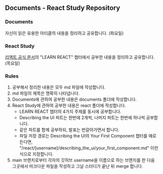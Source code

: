 ## Documents - React Study Repository

### Documents

자신이 읽은 유용한 아티클의 내용을 정리하고 공유합니다. (화요일)

### React Study

[리액트 공식 문서](https://react.dev/)의 "LEARN REACT" 챕터에서 공부한 내용을 정리하고 공유합니다. (목요일)

### Rules

1. 공부해서 정리한 내용은 모두 md 파일에 작성합니다.
2. md 파일의 제목은 명확히 나타냅니다.
3. Documents에 관하여 공부한 내용은 documents 폴더에 작성합니다.
4. React Study에 관하여 공부한 내용은 react 폴더에 작성합니다.
   - LEARN REACT 챕터의 4가지 주제를 동시에 공부합니다.
   - Describing the UI 파트는 한번에 2개씩, 나머지 파트는 한번에 하나씩 공부합니다.
   - 같은 파트를 함께 공부하되, 발표는 번갈아가면서 합니다.
   - 파일 저장 경로는 Describing the UI의 Your First Component 챕터를 예로 든다면, "/react/[username]/describing_the_ui/your_first_component.md" 이런 식으로 지정합니다.
5. main 브랜치로부터 각자의 깃허브 username을 이름으로 하는 브랜치를 판 다음 그곳에서 마크다운 파일을 작성하고 그날 스터디가 끝난 뒤 merge 합니다.

